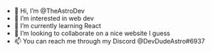 - 👋 Hi, I’m @TheAstroDev
- 👀 I’m interested in web dev
- 🌱 I’m currently learning React
- 💞️ I’m looking to collaborate on a nice website I guess
- 📫 You can reach me through my Discord @DevDudeAstro#6937

<!---
TheAstroDev/TheAstroDev is a ✨ special ✨ repository because its `README.md` (this file) appears on your GitHub profile.
You can click the Preview link to take a look at your changes.
--->
